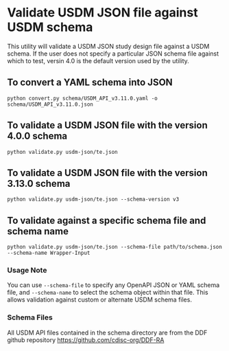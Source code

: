 # Validate USDM JSON file against USDM schema #
This utility will validate a USDM JSON study design file against a USDM schema.
If the user does not specify a particular JSON schema file against which to test, versin 4.0 is the default version
used by the utility.

## To convert a YAML schema into JSON ##
```
python convert.py schema/USDM_API_v3.11.0.yaml -o schema/USDM_API_v3.11.0.json
```

## To validate a USDM JSON file with the version 4.0.0 schema ##
```
python validate.py usdm-json/te.json
```

## To validate a USDM JSON file with the version 3.13.0 schema ##
```
python validate.py usdm-json/te.json --schema-version v3
```

## To validate against a specific schema file and schema name ##
```
python validate.py usdm-json/te.json --schema-file path/to/schema.json --schema-name Wrapper-Input
```

### Usage Note
You can use `--schema-file` to specify any OpenAPI JSON or YAML schema file, and `--schema-name` to select the schema object within that file. This allows validation against custom or alternate USDM schema files.

### Schema Files
All USDM API files contained in the schema directory are from the DDF github repository https://github.com/cdisc-org/DDF-RA

